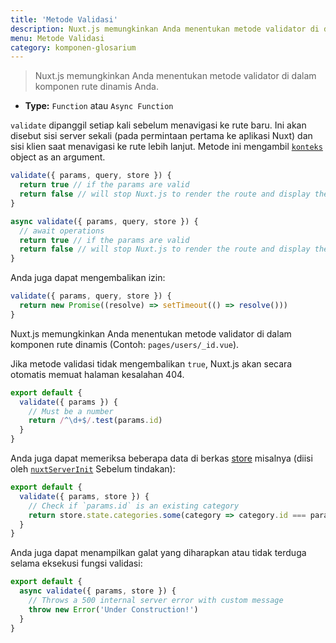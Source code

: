 ```yaml
---
title: 'Metode Validasi'
description: Nuxt.js memungkinkan Anda menentukan metode validator di dalam komponen rute dinamis Anda.
menu: Metode Validasi
category: komponen-glosarium
---
```


> Nuxt.js memungkinkan Anda menentukan metode validator di dalam komponen rute dinamis Anda.

- **Type:** `Function` atau `Async Function`

`validate` dipanggil setiap kali sebelum menavigasi ke rute baru. Ini akan disebut sisi server sekali (pada permintaan pertama ke aplikasi Nuxt) dan sisi klien saat menavigasi ke rute lebih lanjut. Metode ini mengambil [`konteks`](/guides/internals-glossary/context) object as an argument.

```js
validate({ params, query, store }) {
  return true // if the params are valid
  return false // will stop Nuxt.js to render the route and display the error page
}
```

```js
async validate({ params, query, store }) {
  // await operations
  return true // if the params are valid
  return false // will stop Nuxt.js to render the route and display the error page
}
```

Anda juga dapat mengembalikan izin:

```js
validate({ params, query, store }) {
  return new Promise((resolve) => setTimeout(() => resolve()))
}
```

Nuxt.js memungkinkan Anda menentukan metode validator di dalam komponen rute dinamis (Contoh: `pages/users/_id.vue`).

Jika metode validasi tidak mengembalikan `true`, Nuxt.js akan secara otomatis memuat halaman kesalahan 404.

```js
export default {
  validate({ params }) {
    // Must be a number
    return /^\d+$/.test(params.id)
  }
}
```

Anda juga dapat memeriksa beberapa data di berkas [store](/guides/directory-structure/store) misalnya (diisi oleh [`nuxtServerInit`](/guides/directory-structure/store#the-nuxtserverinit-action) Sebelum tindakan):

```js
export default {
  validate({ params, store }) {
    // Check if `params.id` is an existing category
    return store.state.categories.some(category => category.id === params.id)
  }
}
```

Anda juga dapat menampilkan galat yang diharapkan atau tidak terduga selama eksekusi fungsi validasi:

```js
export default {
  async validate({ params, store }) {
    // Throws a 500 internal server error with custom message
    throw new Error('Under Construction!')
  }
}
```
